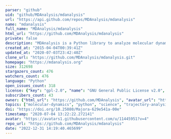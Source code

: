 ```yaml
---
parser: "github"
uid: "github/MDAnalysis/mdanalysis"
url: "https://api.github.com/repos/MDAnalysis/mdanalysis"
name: "mdanalysis"
full_name: "MDAnalysis/mdanalysis"
html_url: "https://github.com/MDAnalysis/mdanalysis"
private: false
description: "MDAnalysis is a Python library to analyze molecular dynamics trajectories."
created_at: "2015-04-04T00:39:41Z"
updated_at: "2020-07-03T23:42:40Z"
clone_url: "https://github.com/MDAnalysis/mdanalysis.git"
homepage: "https://mdanalysis.org"
size: 312698
stargazers_count: 476
watchers_count: 476
language: "Python"
open_issues_count: 318
license: {"key": "gpl-2.0", "name": "GNU General Public License v2.0", "spdx_id": "GPL-2.0", "url": "https://api.github.com/licenses/gpl-2.0", "node_id": "MDc6TGljZW5zZTg="}
subscribers_count: 43
owner: {"html_url": "https://github.com/MDAnalysis", "avatar_url": "https://avatars1.githubusercontent.com/u/11445951?v=4", "login": "MDAnalysis", "type": "Organization"}
topics: ["molecular-dynamics", "python", "science", "trajectory-analysis", "molecular-simulation", "molecular-dynamics-simulation", "mdanalysis", "computational-chemistry"]
doi: "https://doi.org/10.25080/Majora-629e541a-00e"
timestamp: "2020-07-04 13:22:22.272141"
avatar: "https://avatars1.githubusercontent.com/u/11445951?v=4"
repo_url: "https://github.com/MDAnalysis/mdanalysis"
date: "2022-12-31 14:19:40.465699"
---
```

